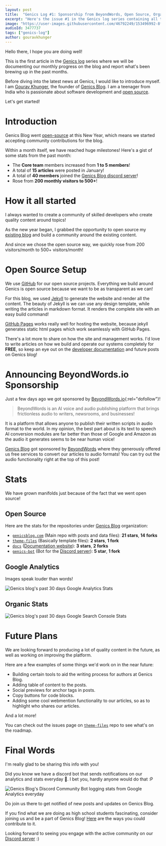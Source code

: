 ```yaml
---
layout: post
title:  "Genics Log #1: Sponsorship from BeyondWords, Open Source, Organic Stats and more"
excerpt: "Here's the issue #1 in the Genics log series containing all the latest news and updates on our blog's past month of January!"
image: "https://user-images.githubusercontent.com/46792249/153496992-8f711280-7740-4153-b825-0b1ba556bf6c.jpg"
audioId: 3477737
tags: ["genics-log"]
author: gouravkhunger
---
```


Hello there, I hope you are doing well!

This is the first article in the [Genics log](/category/genics-log) series where we will be documenting our monthly progress on the blog and report what's been brewing up in the past months.

Before diving into the latest news at Genics, I would like to introduce myself. I am [Gourav Khunger](/author/gouravkhunger/), the founder of [Genics Blog](/). I am a teenager from India who is passionate about software development and [open source](/tag/open-source/).

Let's get started!

# Introduction

Genics Blog went [open-source](https://github.com/genicsblog) at this New Year, which means we started accepting community contributions for the blog.

Within a month itself, we have reached huge milestones! Here's a gist of some stats from the past month:

- The **Core team** members increased from **1 to 5 members**!
- A total of **15 articles** were posted in January!
- A total of **40 members** joined the [Genics Blog discord server](https://discord.genicsblog.com)!
- Rose from **200 monthly visitors to 500+**!

# How it all started

I always wanted to create a community of skilled developers who create quality content around topics!

As the new year began, I grabbed the opportunity to open source my [existing blog](https://blog.gouravkhunger.xyz) and build a community around the existing content.

And since we chose the open source way, we quickly rose from 200 visitors/month to 500+ visitors/month!

# Open Source Setup

We use [GitHub](https://github.com) for our open source projects. Everything we build around Genics is open source because we want to be as transparent as we can!

For this blog, we used [Jekyll](https://jekyllrb.com) to generate the website and render all the content. The beauty of Jekyll is we can use any design template, while writing the articles in markdown format. It renders the complete site with an easy build command!

[GitHub Pages](https://pages.github.com) works really well for hosting the website, because jekyll generates static html pages which work seamlessly with GitHub Pages.

There's a lot more to share on how the site and management works. I'd love to write articles on how we build and operate our systems completely for **FREE**, so keep an eye out on the [developer documentation](https://docs.genicsblog.com/developer) and future posts on Genics blog!

# Announcing BeyondWords.io Sponsorship

Just a few days ago we got sponsored by [BeyondWords.io](https://beyondwords.io/?utm_source=genicsblog.com&utm_medium=cpc&utm_campaign=advertisement){:rel="dofollow"}!

> BeyondWords is an AI voice and audio publishing platform that brings frictionless audio to writers, newsrooms, and businesses!

It is a platform that allows anyone to publish their written scripts in audio format to the world. In my opinion, the best part about is its text to speech AI conversion modules are far better than those of Google and Amazon as the audio it generates seems to be near human voice!

[Genics Blog](/) got sponsored by [BeyondWords](https://beyondwords.io) where they generously offered us free services to convert our articles to audio formats! You can try out the audio functionality right at the top of this post!

# Stats

We have grown manifolds just because of the fact that we went open source!

## Open Source

Here are the stats for the repositories under [Genics Blog](https:/github.com/genicsblog) organization:

- [`genicsblog.com`](https://github.com/genicsblog/genicsblog.com) (Main repo with posts and data files): **21 stars**, **14 forks**
- [`theme-files`](https://github.com/genicsblog/theme-files) (Basically template files): **2 stars**, **1 fork**
- [`docs`](https://github.com/genicsblog/docs) ([Documentation website](https://docs.genicsblog.com)): **3 stars**, **2 forks**
- [`genics-bot`](https://github.com/genicsblog/genics-bot) (Bot for the [Discord server](https://discord.genicsblog.com)): **5 star**, **1 fork**

## Google Analytics

Images speak louder than words!

![Genics blog's past 30 days Google Analytics Stats](https://user-images.githubusercontent.com/46792249/153484864-a8bf7f54-03aa-4f30-95d8-7f94e2e94949.png)

## Organic Stats

![Genics blog's past 30 days Google Search Console Stats](https://user-images.githubusercontent.com/46792249/153484772-c2a0a786-0826-4771-85a8-c70f55dcb719.png)

# Future Plans

We are looking forward to producing a lot of quality content in the future, as well as working on improving the platform.

Here are a few examples of some things we'd work on in the near future:

- Building certain tools to aid the writing process for authors at Genics Blog.
- Adding table of content to the posts.
- Social previews for anchor tags in posts.
- Copy buttons for code blocks.
- Adding some cool webmention functionality to our articles, so as to highlight who shares our articles.

And a lot more!

You can check out the issues page on [`theme-files`](https://github.com/genicsblog/theme-files/issues) repo to see what's on the roadmap.

# Final Words

I'm really glad to be sharing this info with you!

Did you know we have a discord bot that sends notifications on our analytics and stats everyday 👀. I bet you, hardly anyone would do that :P

![Genics Blog's Discord Community Bot logging stats from Google Analytics everyday](https://user-images.githubusercontent.com/46792249/153487310-2dcd5854-4de9-47fa-a679-09a917d8564f.png)

Do join us there to get notified of new posts and updates on Genics Blog.

If you find what we are doing as high school students fascinating, consider joining us and be a part of Genics Blog! [Here](/contribute) are the ways you could contribute to it.

Looking forward to seeing you engage with the active community on our [Discord server](https://discord.genicsblog.com) :)
